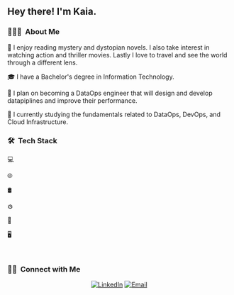 <h2> Hey there! I'm Kaia.</h2>

<h3> 👨🏻‍💻  About Me </h3>

🤔 I enjoy reading mystery and dystopian novels. I also take interest in watching action and thriller movies. Lastly I love to travel and see the world through a different lens.

🎓 I have a Bachelor's degree in Information Technology.

💼 I plan on becoming a DataOps engineer that will design and develop datapiplines and improve their performance.

🌱 I currently studying the fundamentals related to DataOps, DevOps, and Cloud Infrastructure.


<h3> 🛠  Tech Stack</h3>

💻

🌐

🛢

⚙️

🔧

🖥

<br/>

<h3> 🤝🏻  Connect with Me </h3>

<p align="center">
<a href="https://www.kuralabs.org/"&gt;&lt;img alt="Website" src="https://img.shields.io/badge/Website-www.kuralabs.org-orange?style=flat-square&logo=google-chrome"></a>
<a href="https://www.linkedin.com/in/ksmithmcdonald/"><img alt="LinkedIn" src="https://img.shields.io/badge/LinkedIn-Kaia%20Smith McDonald-orange?style=flat-square&logo=linkedin"></a>
<a href="kaiasmcdonald524@gmail.com"><img alt="Email" src="https://img.shields.io/badge/Email-kaiasmcdonald524@gmail.com-orange?style=flat-square&logo=gmail"></a>
</p>
